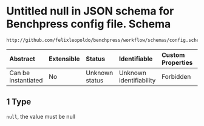 # Untitled null in JSON schema for Benchpress config file. Schema

```txt
http://github.com/felixleopoldo/benchpress/workflow/schemas/config.schema.json#/definitions/flexnonnegnumnull/anyOf/1
```



| Abstract            | Extensible | Status         | Identifiable            | Custom Properties | Additional Properties | Access Restrictions | Defined In                                                              |
| :------------------ | :--------- | :------------- | :---------------------- | :---------------- | :-------------------- | :------------------ | :---------------------------------------------------------------------- |
| Can be instantiated | No         | Unknown status | Unknown identifiability | Forbidden         | Allowed               | none                | [newschema.schema.json\*](newschema.schema.json "open original schema") |

## 1 Type

`null`, the value must be null
